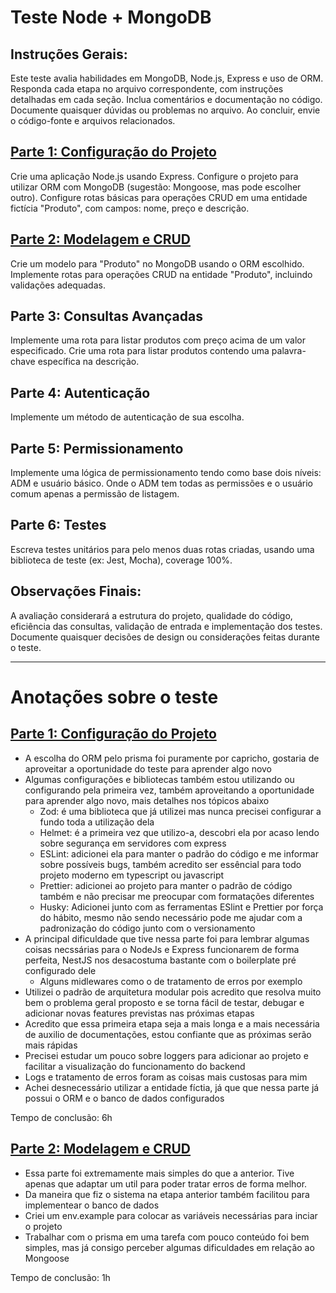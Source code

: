 # Teste Node + MongoDB

## Instruções Gerais:

Este teste avalia habilidades em MongoDB, Node.js, Express e uso de ORM.
Responda cada etapa no arquivo correspondente, com instruções detalhadas em cada seção.
Inclua comentários e documentação no código.
Documente quaisquer dúvidas ou problemas no arquivo.
Ao concluir, envie o código-fonte e arquivos relacionados.

<div id='parte1'/>

## [Parte 1: Configuração do Projeto](#parte1-an)

Crie uma aplicação Node.js usando Express.
Configure o projeto para utilizar ORM com MongoDB (sugestão: Mongoose, mas pode escolher outro).
Configure rotas básicas para operações CRUD em uma entidade fictícia "Produto", com campos: nome, preço e descrição.

<div id='parte2'/>

## [Parte 2: Modelagem e CRUD](#parte2-an)

Crie um modelo para "Produto" no MongoDB usando o ORM escolhido.
Implemente rotas para operações CRUD na entidade "Produto", incluindo validações adequadas.

## Parte 3: Consultas Avançadas

Implemente uma rota para listar produtos com preço acima de um valor especificado.
Crie uma rota para listar produtos contendo uma palavra-chave específica na descrição.

## Parte 4: Autenticação

Implemente um método de autenticação de sua escolha.

## Parte 5: Permissionamento

Implemente uma lógica de permissionamento tendo como base dois níveis: ADM e usuário básico. Onde o ADM tem todas as permissões e o usuário comum apenas a permissão de listagem.

## Parte 6: Testes

Escreva testes unitários para pelo menos duas rotas criadas, usando uma biblioteca de teste (ex: Jest, Mocha), coverage 100%.

## Observações Finais:

A avaliação considerará a estrutura do projeto, qualidade do código, eficiência das consultas, validação de entrada e implementação dos testes.
Documente quaisquer decisões de design ou considerações feitas durante o teste.

---

# Anotações sobre o teste

<div id='parte1-an'/>

## [Parte 1: Configuração do Projeto](#parte1)

- A escolha do ORM pelo prisma foi puramente por capricho, gostaria de aproveitar a oportunidade do teste para aprender algo novo
- Algumas configurações e bibliotecas também estou utilizando ou configurando pela primeira vez, também aproveitando a oportunidade para aprender algo novo, mais detalhes nos tópicos abaixo
  - Zod: é uma biblioteca que já utilizei mas nunca precisei configurar a fundo toda a utilização dela
  - Helmet: é a primeira vez que utilizo-a, descobri ela por acaso lendo sobre segurança em servidores com express
  - ESLint: adicionei ela para manter o padrão do código e me informar sobre possíveis bugs, também acredito ser essêncial para todo projeto moderno em typescript ou javascript
  - Prettier: adicionei ao projeto para manter o padrão de código também e não precisar me preocupar com formatações diferentes
  - Husky: Adicionei junto com as ferramentas ESlint e Prettier por força do hábito, mesmo não sendo necessário pode me ajudar com a padronização do código junto com o versionamento
- A principal dificuldade que tive nessa parte foi para lembrar algumas coisas necssárias para o NodeJs e Express funcionarem de forma perfeita, NestJS nos desacostuma bastante com o boilerplate pré configurado dele
  - Alguns midlewares como o de tratamento de erros por exemplo
- Utilizei o padrão de arquitetura modular pois acredito que resolva muito bem o problema geral proposto e se torna fácil de testar, debugar e adicionar novas features previstas nas próximas etapas
- Acredito que essa primeira etapa seja a mais longa e a mais necessária de auxilio de documentações, estou confiante que as próximas serão mais rápidas
- Precisei estudar um pouco sobre loggers para adicionar ao projeto e facilitar a visualização do funcionamento do backend
- Logs e tratamento de erros foram as coisas mais custosas para mim
- Achei desnecessário utilizar a entidade fíctia, já que que nessa parte já possui o ORM e o banco de dados configurados

Tempo de conclusão: 6h

<div id='parte2-an'/>

## [Parte 2: Modelagem e CRUD](#parte2)

- Essa parte foi extremamente mais simples do que a anterior. Tive apenas que adaptar um util para poder tratar erros de forma melhor.
- Da maneira que fiz o sistema na etapa anterior também facilitou para implementear o banco de dados
- Criei um env.example para colocar as variáveis necessárias para inciar o projeto
- Trabalhar com o prisma em uma tarefa com pouco conteúdo foi bem simples, mas já consigo perceber algumas dificuldades em relação ao Mongoose

Tempo de conclusão: 1h
